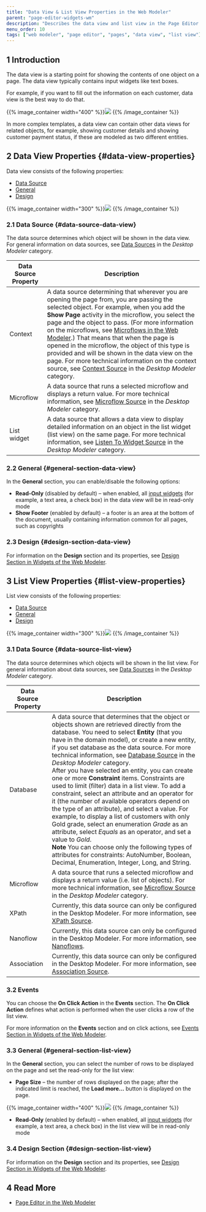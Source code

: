 ```yaml
---
title: "Data View & List View Properties in the Web Modeler"
parent: "page-editor-widgets-wm"
description: "Describes the data view and list view in the Page Editor of the Mendix Web Modeler."
menu_order: 10
tags: ["web modeler", "page editor", "pages", "data view", "list view"]
---
```


## 1 Introduction 

The data view is a starting point for showing the contents of one object on a page.  The data view typically contains input widgets like text boxes. 

For example, if you want to fill out the information on each customer, data view is the best way to do that.

{{% image_container width="400" %}}![](attachments/page-editor-data-view-list-view-wm/wm-data-view-example.png)
{{% /image_container %}}

In more complex templates, a data view can contain other data views for related objects, for example, showing customer details and showing customer payment status, if these are modeled as two different entities. 

## 2 Data View Properties {#data-view-properties}

Data view consists of the following properties:

* [Data Source](#data-source-data-view)
* [General](#general-section-data-view)
* [Design](#design-section-data-view)

{{% image_container width="300" %}}![](attachments/page-editor-data-view-list-view-wm/wm-data-view-properties.png)
{{% /image_container %}}

### 2.1 Data Source {#data-source-data-view} 

The data source determines which object will be shown in the data view. For general information on data sources, see [Data Sources](/refguide/data-sources) in the *Desktop Modeler* category. 

| Data Source Property | Description                                                  |
| -------------------- | ------------------------------------------------------------ |
| Context              | A data source determining that wherever you are opening the page from, you are passing the selected object. For example, when you add the **Show Page** activity in the microflow, you select the page and the object to pass. (For more information on the microflows, see [Microflows in the Web Modeler](microflows-wm).) That means that when the page is opened in the microflow, the object of this type is provided and will be shown in the data view on the page. For more technical information on the context source, see [Context Source](/refguide/entity-path-source) in the *Desktop Modeler* category. |
| Microflow            | A data source that runs a selected microflow and displays a return value. For more technical information, see [Microflow Source](/refguide/microflow-source) in the *Desktop Modeler* category. |
| List widget          | A data source that allows a data view to display detailed information on an object in the list widget (list view) on the same page. For more technical information, see [Listen To Widget Source](/refguide/microflow-source) in the *Desktop Modeler* category. |

### 2.2 General {#general-section-data-view}

In the **General** section, you can enable/disable the  following options:

* **Read-Only** (disabled by default) – when enabled, all [input widgets](page-editor-widgets-input-elements-wm) (for example, a text area, a check box) in the data view will be in read-only mode
* **Show Footer** (enabled by default) – a footer is an area at the bottom of the document, usually containing information common for all pages, such as copyrights  

### 2.3 Design {#design-section-data-view}

For information on the **Design** section and its properties, see [Design Section in Widgets of the Web Modeler](page-editor-widgets-design-section-wm).

## 3 List View Properties {#list-view-properties}

List view consists of the following properties:

* [Data Source](#data-source-list-view)
* [General](#general-section-list-view)
* [Design](#design-section-list-view)

{{% image_container width="300" %}}![](attachments/page-editor-data-view-list-view-wm/wm-list-view-properties.png)
{{% /image_container %}}

### 3.1 Data Source {#data-source-list-view}

The data source determines which objects will be shown in the list view. For general information about data sources, see [Data Sources](/refguide/data-sources) in the *Desktop Modeler* category. 

| Data Source Property | Description                                                  |
| -------------------- | ------------------------------------------------------------ |
| Database             | A data source that determines that the object or objects shown are retrieved directly from the database. You need to select **Entity** (that you have in the domain model), or create a new entity, if you set database as the data source. For more technical information, see [Database Source](../refguide/database-source) in the *Desktop Modeler* category.<br />After you have selected an entity, you can create one or more **Constraint** items. Constraints are used to limit (filter) data in a list view. To add a constraint, select an attribute and an operator for it (the number of available operators depend on the type of an attribute), and select a value. For example, to display a list of customers with only Gold grade, select an enumeration *Grade* as an attribute, select *Equals* as an operator, and set a value to *Gold*. <br />**Note** You can choose only the following types of attributes for constraints: AutoNumber, Boolean, Decimal, Enumeration, Integer, Long, and String. |
| Microflow            | A data source that runs a selected microflow and displays a return value (i.e. list of objects). For more technical information, see [Microflow Source](/refguide/microflow-source) in the *Desktop Modeler* category. |
| XPath                | Currently, this data source can only be configured in the Desktop Modeler. For more information, see [XPath Source](/refguide/xpath-source). |
| Nanoflow             | Currently, this data source can only be configured in the Desktop Modeler. For more information, see [Nanoflows](/refguide/nanoflows). |
| Association          | Currently, this data source can only be configured in the Desktop Modeler. For more information, see [Association Source](/refguide/association-source). |

### 3.2 Events

 You can choose the **On Click Action** in the **Events** section. The **On Click Action** defines what action is performed when the user clicks a row of the list view. 

For more information on the **Events** section and on click actions, see [Events Section in Widgets of the Web Modeler](page-editor-widgets-events-section-wm). 

### 3.3 General {#general-section-list-view}

In the **General** section, you can select the number of rows to be displayed on the page and set the read-only for the list view:

* **Page Size** – the number of rows displayed on the page; after the indicated limit is reached, the **Load more...** button is displayed on the page.

{{% image_container width="400" %}}![](attachments/page-editor-data-view-list-view-wm/wm-load-more-list-view.png)
{{% /image_container %}}

* **Read-Only** (enabled by default) – when enabled, all [input widgets](page-editor-widgets-input-elements-wm) (for example, a text area, a check box) in the list view will be in read-only mode

### 3.4 Design Section {#design-section-list-view}

For information on the **Design** section and its properties, see [Design Section in Widgets of the Web Modeler](page-editor-widgets-design-section-wm).

## 4 Read More

* [Page Editor in the Web Modeler](page-editor-wm)
